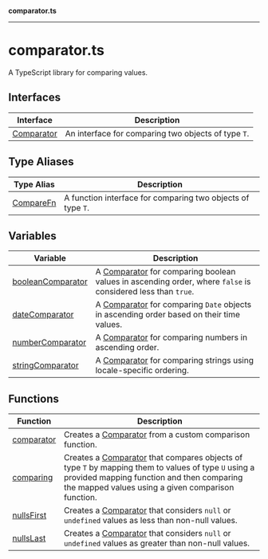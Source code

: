 **comparator.ts**

---

# comparator.ts

A TypeScript library for comparing values.

## Interfaces

| Interface                             | Description                                         |
| ------------------------------------- | --------------------------------------------------- |
| [Comparator](Interface.Comparator.md) | An interface for comparing two objects of type `T`. |

## Type Aliases

| Type Alias                          | Description                                                 |
| ----------------------------------- | ----------------------------------------------------------- |
| [CompareFn](TypeAlias.CompareFn.md) | A function interface for comparing two objects of type `T`. |

## Variables

| Variable                                           | Description                                                                                                                            |
| -------------------------------------------------- | -------------------------------------------------------------------------------------------------------------------------------------- |
| [booleanComparator](Variable.booleanComparator.md) | A [Comparator](Interface.Comparator.md) for comparing boolean values in ascending order, where `false` is considered less than `true`. |
| [dateComparator](Variable.dateComparator.md)       | A [Comparator](Interface.Comparator.md) for comparing `Date` objects in ascending order based on their time values.                    |
| [numberComparator](Variable.numberComparator.md)   | A [Comparator](Interface.Comparator.md) for comparing numbers in ascending order.                                                      |
| [stringComparator](Variable.stringComparator.md)   | A [Comparator](Interface.Comparator.md) for comparing strings using locale-specific ordering.                                          |

## Functions

| Function                             | Description                                                                                                                                                                                                                       |
| ------------------------------------ | --------------------------------------------------------------------------------------------------------------------------------------------------------------------------------------------------------------------------------- |
| [comparator](Function.comparator.md) | Creates a [Comparator](Interface.Comparator.md) from a custom comparison function.                                                                                                                                                |
| [comparing](Function.comparing.md)   | Creates a [Comparator](Interface.Comparator.md) that compares objects of type `T` by mapping them to values of type `U` using a provided mapping function and then comparing the mapped values using a given comparison function. |
| [nullsFirst](Function.nullsFirst.md) | Creates a [Comparator](Interface.Comparator.md) that considers `null` or `undefined` values as less than non-null values.                                                                                                         |
| [nullsLast](Function.nullsLast.md)   | Creates a [Comparator](Interface.Comparator.md) that considers `null` or `undefined` values as greater than non-null values.                                                                                                      |
